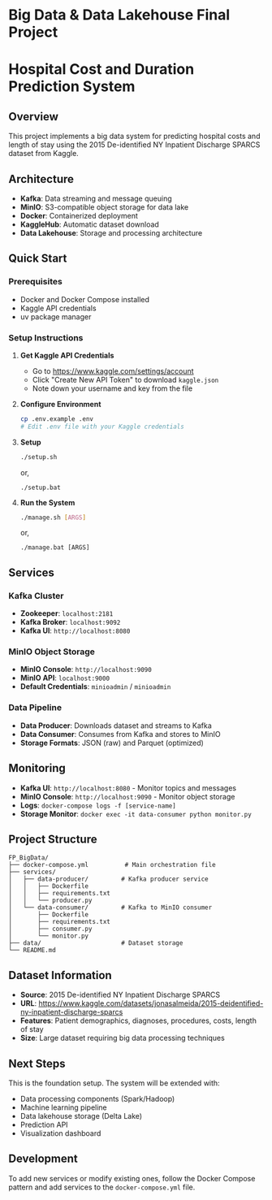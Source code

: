 # Big Data & Data Lakehouse Final Project
# Hospital Cost and Duration Prediction System

## Overview
This project implements a big data system for predicting hospital costs and length of stay using the 2015 De-identified NY Inpatient Discharge SPARCS dataset from Kaggle.

## Architecture
- **Kafka**: Data streaming and message queuing
- **MinIO**: S3-compatible object storage for data lake
- **Docker**: Containerized deployment
- **KaggleHub**: Automatic dataset download
- **Data Lakehouse**: Storage and processing architecture

## Quick Start

### Prerequisites
- Docker and Docker Compose installed
- Kaggle API credentials
- uv package manager

### Setup Instructions

1. **Get Kaggle API Credentials**
   - Go to https://www.kaggle.com/settings/account
   - Click "Create New API Token" to download `kaggle.json`
   - Note down your username and key from the file

2. **Configure Environment**
   ```bash
   cp .env.example .env
   # Edit .env file with your Kaggle credentials
   ```

3. **Setup**
   ```bash
   ./setup.sh
   ```

   or,

   ```
   ./setup.bat
   ```

4. **Run the System**
   ```bash
   ./manage.sh [ARGS]
   ```

   or,

   ```
   ./manage.bat [ARGS]
   ```

## Services

### Kafka Cluster
- **Zookeeper**: `localhost:2181`
- **Kafka Broker**: `localhost:9092`
- **Kafka UI**: `http://localhost:8080`

### MinIO Object Storage
- **MinIO Console**: `http://localhost:9090`
- **MinIO API**: `localhost:9000`
- **Default Credentials**: `minioadmin` / `minioadmin`

### Data Pipeline
- **Data Producer**: Downloads dataset and streams to Kafka
- **Data Consumer**: Consumes from Kafka and stores to MinIO
- **Storage Formats**: JSON (raw) and Parquet (optimized)

## Monitoring
- **Kafka UI**: `http://localhost:8080` - Monitor topics and messages
- **MinIO Console**: `http://localhost:9090` - Monitor object storage
- **Logs**: `docker-compose logs -f [service-name]`
- **Storage Monitor**: `docker exec -it data-consumer python monitor.py`

## Project Structure
```
FP_BigData/
├── docker-compose.yml          # Main orchestration file
├── services/
│   ├── data-producer/         # Kafka producer service
│   │   ├── Dockerfile
│   │   ├── requirements.txt
│   │   └── producer.py
│   └── data-consumer/         # Kafka to MinIO consumer
│       ├── Dockerfile
│       ├── requirements.txt
│       ├── consumer.py
│       └── monitor.py
├── data/                      # Dataset storage
└── README.md
```

## Dataset Information
- **Source**: 2015 De-identified NY Inpatient Discharge SPARCS
- **URL**: https://www.kaggle.com/datasets/jonasalmeida/2015-deidentified-ny-inpatient-discharge-sparcs
- **Features**: Patient demographics, diagnoses, procedures, costs, length of stay
- **Size**: Large dataset requiring big data processing techniques

## Next Steps
This is the foundation setup. The system will be extended with:
- Data processing components (Spark/Hadoop)
- Machine learning pipeline
- Data lakehouse storage (Delta Lake)
- Prediction API
- Visualization dashboard

## Development
To add new services or modify existing ones, follow the Docker Compose pattern and add services to the `docker-compose.yml` file.
